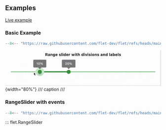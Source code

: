 ## Examples

[Live example](https://flet-controls-gallery.fly.dev/input/rangeslider)

### Basic Example

```python
--8<-- "https://raw.githubusercontent.com/flet-dev/flet/refs/heads/main/sdk/python/examples/controls/range-slider/basic.py"
```

![basic](https://raw.githubusercontent.com/flet-dev/flet/main/sdk/python/examples/controls/range-slider/media/basic.gif){width="80%"}
/// caption
///

### RangeSlider with events

```python
--8<-- "https://raw.githubusercontent.com/flet-dev/flet/refs/heads/main/sdk/python/examples/controls/range-slider/handling-change-events.py"
```

::: flet.RangeSlider
